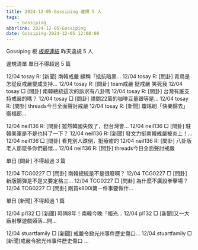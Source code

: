 ```yaml
---
title: 2024-12-05-Gossiping 違規 5 人
tags:
    - Gossiping
abbrlink: 2024-12-05-Gossiping
date: Gossiping-2024-12-05 12:00:00
---
```

Gossiping 板 [板規連結](https://www.ptt.cc/bbs/Gossiping/M.1637425085.A.07D.html)
昨天違規 5 人
<!-- more -->

違規清單
單日不得超過 5 篇

12/04 tosay R: [新聞] 南韓戒嚴 綠稱「抵抗暗黑…
12/04 tosay R: [問卦] 青鳥是怎從反戒嚴變成支持…
12/04 tosay R: [問卦] team戒嚴 挺戒嚴 笑死我
12/04 tosay □ [問卦] 南韓總統這次的訴求有八卦嗎
12/04 tosay R: [問卦] 台灣有誰支持戒嚴的嗎？
12/04 tosay □ [問卦] 請問22萬的咖啡豆量跟等是…
12/04 tosay R: [問卦] threads今日全面聲討戒嚴
12/04 tosay R: [新聞] 瓊瑤盼「快樂歸去」衛福部…

12/04 neil136 R: [問卦] 雖然韓國失敗了，但台灣會…
12/04 neil136 □ [問卦] 駐韓美軍是不是也抖了一下？
12/04 neil136 R: [新聞] 發文力挺南韓戒嚴被炎上！…
12/04 neil136 □ [問卦] 看見別人跌倒，挺療癒的
12/04 neil136 R: [問卦] 八卦版老人那麼多你們最懷…
12/04 neil136 R: [問卦] threads今日全面聲討戒嚴

單日 [問卦] 不得超過 3 篇

12/04 TCG0227 □ [問卦] 南韓總統是不是很廢啊？
12/04 TCG0227 □ [問卦] 新版鋼彈是不是又要定格三…
12/04 TCG0227 □ [問卦] 為什麼不廣設拳擊場？
12/04 TCG0227 □ [問卦] 剛買k800i第一件事要做什…

單日 [新聞] 不得超過 1 篇

12/04 pl132 □ [新聞] 時隔8年！南韓今晚「燭光…
12/04 pl132 □ [新聞]又一大廠射擊遊戲殞落…開…

12/04 stuartfamily □ [新聞] 戒嚴令掀光州事件歷史傷口…
12/04 stuartfamily □ [新聞]戒嚴令掀光州事件歷史傷口 …